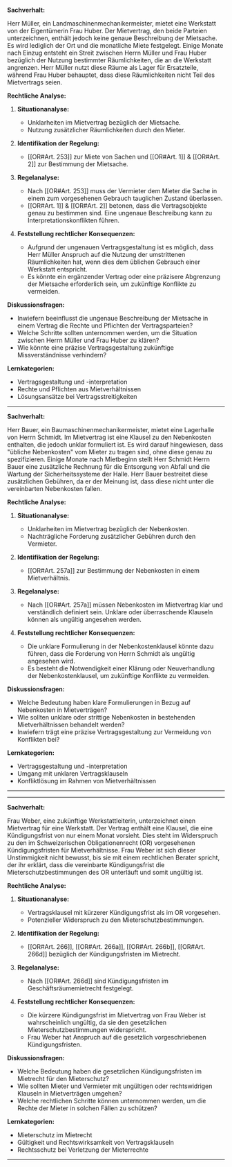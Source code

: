 **Sachverhalt:**

Herr Müller, ein Landmaschinenmechanikermeister, mietet eine Werkstatt von der Eigentümerin Frau Huber. Der Mietvertrag, den beide Parteien unterzeichnen, enthält jedoch keine genaue Beschreibung der Mietsache. Es wird lediglich der Ort und die monatliche Miete festgelegt. Einige Monate nach Einzug entsteht ein Streit zwischen Herrn Müller und Frau Huber bezüglich der Nutzung bestimmter Räumlichkeiten, die an die Werkstatt angrenzen. Herr Müller nutzt diese Räume als Lager für Ersatzteile, während Frau Huber behauptet, dass diese Räumlichkeiten nicht Teil des Mietvertrags seien.

**Rechtliche Analyse:**

1. **Situationanalyse:** 
   - Unklarheiten im Mietvertrag bezüglich der Mietsache.
   - Nutzung zusätzlicher Räumlichkeiten durch den Mieter.

2. **Identifikation der Regelung:**
   - [[OR#Art. 253]] zur Miete von Sachen und [[OR#Art. 1]] & [[OR#Art. 2]] zur Bestimmung der Mietsache.

3. **Regelanalyse:**
   - Nach [[OR#Art. 253]] muss der Vermieter dem Mieter die Sache in einem zum vorgesehenen Gebrauch tauglichen Zustand überlassen.
   - [[OR#Art. 1]] & [[OR#Art. 2]] betonen, dass die Vertragsobjekte genau zu bestimmen sind. Eine ungenaue Beschreibung kann zu Interpretationskonflikten führen.

4. **Feststellung rechtlicher Konsequenzen:**
   - Aufgrund der ungenauen Vertragsgestaltung ist es möglich, dass Herr Müller Anspruch auf die Nutzung der umstrittenen Räumlichkeiten hat, wenn dies dem üblichen Gebrauch einer Werkstatt entspricht.
   - Es könnte ein ergänzender Vertrag oder eine präzisere Abgrenzung der Mietsache erforderlich sein, um zukünftige Konflikte zu vermeiden.

**Diskussionsfragen:**
- Inwiefern beeinflusst die ungenaue Beschreibung der Mietsache in einem Vertrag die Rechte und Pflichten der Vertragsparteien?
- Welche Schritte sollten unternommen werden, um die Situation zwischen Herrn Müller und Frau Huber zu klären?
- Wie könnte eine präzise Vertragsgestaltung zukünftige Missverständnisse verhindern?

**Lernkategorien:**

- Vertragsgestaltung und -interpretation
- Rechte und Pflichten aus Mietverhältnissen
- Lösungsansätze bei Vertragsstreitigkeiten

---

**Sachverhalt:**

Herr Bauer, ein Baumaschinenmechanikermeister, mietet eine Lagerhalle von Herrn Schmidt. Im Mietvertrag ist eine Klausel zu den Nebenkosten enthalten, die jedoch unklar formuliert ist. Es wird darauf hingewiesen, dass "übliche Nebenkosten" vom Mieter zu tragen sind, ohne diese genau zu spezifizieren. Einige Monate nach Mietbeginn stellt Herr Schmidt Herrn Bauer eine zusätzliche Rechnung für die Entsorgung von Abfall und die Wartung der Sicherheitssysteme der Halle. Herr Bauer bestreitet diese zusätzlichen Gebühren, da er der Meinung ist, dass diese nicht unter die vereinbarten Nebenkosten fallen.

**Rechtliche Analyse:**

1. **Situationanalyse:** 
   - Unklarheiten im Mietvertrag bezüglich der Nebenkosten.
   - Nachträgliche Forderung zusätzlicher Gebühren durch den Vermieter.

2. **Identifikation der Regelung:**
   - [[OR#Art. 257a]] zur Bestimmung der Nebenkosten in einem Mietverhältnis.

3. **Regelanalyse:**
   - Nach [[OR#Art. 257a]] müssen Nebenkosten im Mietvertrag klar und verständlich definiert sein. Unklare oder überraschende Klauseln können als ungültig angesehen werden.

4. **Feststellung rechtlicher Konsequenzen:**
   - Die unklare Formulierung in der Nebenkostenklausel könnte dazu führen, dass die Forderung von Herrn Schmidt als ungültig angesehen wird.
   - Es besteht die Notwendigkeit einer Klärung oder Neuverhandlung der Nebenkostenklausel, um zukünftige Konflikte zu vermeiden.

**Diskussionsfragen:**
- Welche Bedeutung haben klare Formulierungen in Bezug auf Nebenkosten in Mietverträgen?
- Wie sollten unklare oder strittige Nebenkosten in bestehenden Mietverhältnissen behandelt werden?
- Inwiefern trägt eine präzise Vertragsgestaltung zur Vermeidung von Konflikten bei?

**Lernkategorien:**
- Vertragsgestaltung und -interpretation
- Umgang mit unklaren Vertragsklauseln
- Konfliktlösung im Rahmen von Mietverhältnissen

---

---

**Sachverhalt:**

Frau Weber, eine zukünftige Werkstattleiterin, unterzeichnet einen Mietvertrag für eine Werkstatt. Der Vertrag enthält eine Klausel, die eine Kündigungsfrist von nur einem Monat vorsieht. Dies steht im Widerspruch zu den im Schweizerischen Obligationenrecht (OR) vorgesehenen Kündigungsfristen für Mietverhältnisse. Frau Weber ist sich dieser Unstimmigkeit nicht bewusst, bis sie mit einem rechtlichen Berater spricht, der ihr erklärt, dass die vereinbarte Kündigungsfrist die Mieterschutzbestimmungen des OR unterläuft und somit ungültig ist.

**Rechtliche Analyse:**

1. **Situationanalyse:** 
   - Vertragsklausel mit kürzerer Kündigungsfrist als im OR vorgesehen.
   - Potenzieller Widerspruch zu den Mieterschutzbestimmungen.

2. **Identifikation der Regelung:**
   - [[OR#Art. 266]], [[OR#Art. 266a]], [[OR#Art. 266b]], [[OR#Art. 266d]] bezüglich der Kündigungsfristen im Mietrecht.

3. **Regelanalyse:**
   - Nach [[OR#Art. 266d]] sind Kündigungsfristen im Geschäftsräumemietrecht festgelegt.

4. **Feststellung rechtlicher Konsequenzen:**
   - Die kürzere Kündigungsfrist im Mietvertrag von Frau Weber ist wahrscheinlich ungültig, da sie den gesetzlichen Mieterschutzbestimmungen widerspricht.
   - Frau Weber hat Anspruch auf die gesetzlich vorgeschriebenen Kündigungsfristen.

**Diskussionsfragen:**
- Welche Bedeutung haben die gesetzlichen Kündigungsfristen im Mietrecht für den Mieterschutz?
- Wie sollten Mieter und Vermieter mit ungültigen oder rechtswidrigen Klauseln in Mietverträgen umgehen?
- Welche rechtlichen Schritte können unternommen werden, um die Rechte der Mieter in solchen Fällen zu schützen?

**Lernkategorien:**
- Mieterschutz im Mietrecht
- Gültigkeit und Rechtswirksamkeit von Vertragsklauseln
- Rechtsschutz bei Verletzung der Mieterrechte

---


